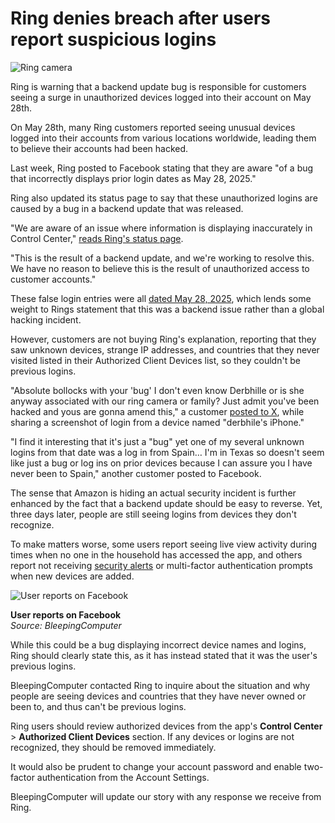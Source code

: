# Ring denies breach after users report suspicious logins

![Ring camera](https://www.bleepstatic.com/content/hl-images/2025/07/21/ring-camera.jpg)

Ring is warning that a backend update bug is responsible for customers seeing a surge in unauthorized devices logged into their account on May 28th.

On May 28th, many Ring customers reported seeing unusual devices logged into their accounts from various locations worldwide, leading them to believe their accounts had been hacked.

Last week, Ring posted to Facebook stating that they are aware "of a bug that incorrectly displays prior login dates as May 28, 2025."

Ring also updated its status page to say that these unauthorized logins are caused by a bug in a backend update that was released.

"We are aware of an issue where information is displaying inaccurately in Control Center," [reads Ring's status page](http://status.ring.com/).

"This is the result of a backend update, and we're working to resolve this. We have no reason to believe this is the result of unauthorized access to customer accounts."

These false login entries were all [dated May 28, 2025](https://www.facebook.com/ring/posts/pfbid021Kwrj3vz9BFG5LdeGbypV92EFqzuS7hsEgLR4GqLACvtnZbRYTVE78viu4HsJLhUl), which lends some weight to Rings statement that this was a backend issue rather than a global hacking incident.

However, customers are not buying Ring's explanation, reporting that they saw unknown devices, strange IP addresses, and countries that they never visited listed in their Authorized Client Devices list, so they couldn't be previous logins.

"Absolute bollocks with your 'bug' I don't even know Derbhille or is she anyway associated with our ring camera or family? Just admit you've been hacked and yous are gonna amend this," a customer [posted to X](https://x.com/NathanSRFC/status/1946152424298684730), while sharing a screenshot of login from a device named "derbhile's iPhone."

"I find it interesting that it's just a "bug" yet one of my several unknown logins from that date was a log in from Spain… I'm in Texas so doesn't seem like just a bug or log ins on prior devices because I can assure you I have never been to Spain," another customer posted to Facebook.

The sense that Amazon is hiding an actual security incident is further enhanced by the fact that a backend update should be easy to reverse. Yet, three days later, people are still seeing logins from devices they don't recognize.

To make matters worse, some users report seeing live view activity during times when no one in the household has accessed the app, and others report not receiving [security alerts](https://x.com/Mariiiijo04/status/1946026949350179300) or multi-factor authentication prompts when new devices are added. 

![User reports on Facebook](https://www.bleepstatic.com/images/news/u/1220909/2025/July/user-reports.png)

**User reports on Facebook**  
_Source: BleepingComputer_

While this could be a bug displaying incorrect device names and logins, Ring should clearly state this, as it has instead stated that it was the user's previous logins.

BleepingComputer contacted Ring to inquire about the situation and why people are seeing devices and countries that they have never owned or been to, and thus can't be previous logins.

Ring users should review authorized devices from the app's **Control Center** \> **Authorized Client Devices** section. If any devices or logins are not recognized, they should be removed immediately.

It would also be prudent to change your account password and enable two-factor authentication from the Account Settings.

BleepingComputer will update our story with any response we receive from Ring.